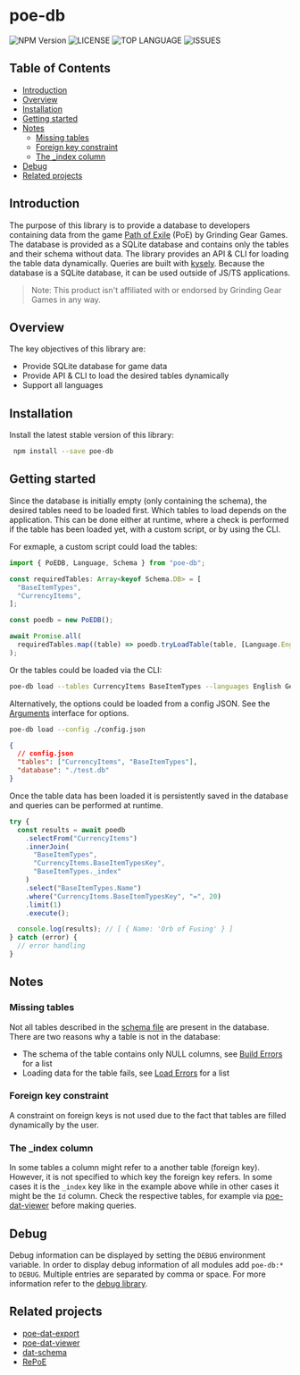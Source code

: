 # poe-db

![NPM Version](https://img.shields.io/npm/v/npm) ![LICENSE](https://img.shields.io/github/license/moepmoep12/poe-db) ![TOP LANGUAGE](https://img.shields.io/github/languages/top/moepmoep12/poe-db) ![ISSUES](https://img.shields.io/github/issues/moepmoep12/poe-db)

## Table of Contents

- [Introduction](#introduction)
- [Overview](#overview)
- [Installation](#installation)
- [Getting started](#getting-started)
- [Notes](#notes)
  - [Missing tables](#missing-tables)
  - [Foreign key constraint](#foreign-key-constraint)
  - [The \_index column](#the-_index-column)
- [Debug](#debug)
- [Related projects](#related-projects)

## Introduction

The purpose of this library is to provide a database to developers containing data from the game [Path of Exile](https://www.pathofexile.com/) (PoE) by Grinding Gear Games.
The database is provided as a SQLite database and contains only the tables and their schema without data. The library provides an API & CLI for loading the table data dynamically.
Queries are built with [kysely](https://github.com/koskimas/kysely). Because the database is a SQLite database, it can be used outside of JS/TS applications.

> Note: This product isn't affiliated with or endorsed by Grinding Gear Games in any way.

## Overview

The key objectives of this library are:

- Provide SQLite database for game data
- Provide API & CLI to load the desired tables dynamically
- Support all languages

## Installation

Install the latest stable version of this library:

```bash
 npm install --save poe-db
```

## Getting started

Since the database is initially empty (only containing the schema), the desired tables need to be loaded first. Which tables to load depends on the application.
This can be done either at runtime, where a check is performed if the table has been loaded yet, with a custom script, or by using the CLI.

For exmaple, a custom script could load the tables:

```typescript
import { PoEDB, Language, Schema } from "poe-db";

const requiredTables: Array<keyof Schema.DB> = [
  "BaseItemTypes",
  "CurrencyItems",
];

const poedb = new PoEDB();

await Promise.all(
  requiredTables.map((table) => poedb.tryLoadTable(table, [Language.English]))
);
```

Or the tables could be loaded via the CLI:

```bash
poe-db load --tables CurrencyItems BaseItemTypes --languages English German --database ./mydb.db
```

Alternatively, the options could be loaded from a config JSON. See the [Arguments](https://github.com/moepmoep12/poe-db/blob/1df73b10062e04aeefa6ebc497b8caf7e0af7f0b/src/CLI.ts#L15) interface for options.

```bash
poe-db load --config ./config.json
```

```json
{
  // config.json
  "tables": ["CurrencyItems", "BaseItemTypes"],
  "database": "./test.db"
}
```

Once the table data has been loaded it is persistently saved in the database and queries can be performed at runtime.

```typescript
try {
  const results = await poedb
    .selectFrom("CurrencyItems")
    .innerJoin(
      "BaseItemTypes",
      "CurrencyItems.BaseItemTypesKey",
      "BaseItemTypes._index"
    )
    .select("BaseItemTypes.Name")
    .where("CurrencyItems.BaseItemTypesKey", "=", 20)
    .limit(1)
    .execute();

  console.log(results); // [ { Name: 'Orb of Fusing' } ]
} catch (error) {
  // error handling
}
```

## Notes

### Missing tables

Not all tables described in the [schema file](https://github.com/poe-tool-dev/dat-schema/releases/download/latest/schema.min.json) are present in the database. There are two reasons why a table is not in the database:

- The schema of the table contains only NULL columns, see [Build Errors](./docs/buildErrors.json) for a list
- Loading data for the table fails, see [Load Errors](./docs/loadErrors.json) for a list

### Foreign key constraint

A constraint on foreign keys is not used due to the fact that tables are filled dynamically by the user.

### The \_index column

In some tables a column might refer to a another table (foreign key). However, it is not specified to which key the foreign key refers. In some cases it is the `_index` key like in the example above while in other cases it might be the `Id` column. Check the respective tables, for example via [poe-dat-viewer](https://github.com/SnosMe/poe-dat-viewer) before making queries.

## Debug

Debug information can be displayed by setting the `DEBUG` environment variable. In order to display debug information of all modules add `poe-db:*` to `DEBUG`. Multiple entries are separated by comma or space.
For more information refer to the [debug library](<[https://](https://github.com/debug-js/debug)>).

## Related projects

- [poe-dat-export](https://github.com/moepmoep12/poe-dat-export)
- [poe-dat-viewer](https://github.com/SnosMe/poe-dat-viewer)
- [dat-schema](https://github.com/poe-tool-dev/dat-schema)
- [RePoE](https://github.com/brather1ng/RePoE)
